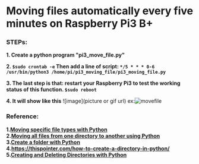 # Moving files automatically every five minutes on Raspberry Pi3 B+

### STEPs:

**1. Create a python program "pi3_move_file.py"**

**2. `$sudo crontab -e` Then add a line of script: `*/5 * * * 0-6 /usr/bin/python3 /home/pi/pi3_moving_file/pi3_moving_file.py`**

**3. The last step is that: restart your Raspberry Pi3 to test the working status of this function.  `$sudo reboot`**

**4. It will show like this**
![image](picture or gif url)
ex:![movefile](https://github.com/HLLINN/pi3_move_file/movefile.gif)


### Reference:

**1.[Moving specific file types with Python](https://stackoverflow.com/questions/23556040/moving-specific-file-types-with-python)
<br/>
2.[Moving all files from one directory to another using Python](https://stackoverflow.com/questions/41826868/moving-all-files-from-one-directory-to-another-using-python)
<br/>
3.[Create a folder with Python](https://gist.github.com/keithweaver/562d3caa8650eefe7f84fa074e9ca949)
<br/>
4.<https://thispointer.com/how-to-create-a-directory-in-python/>
<br/>
5.[Creating and Deleting Directories with Python](https://stackabuse.com/creating-and-deleting-directories-with-python/)**
<br/>


